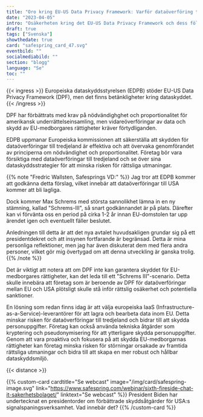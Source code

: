 ```yaml
---
title: "Oro kring EU-US Data Privacy Framework: Varför dataöverföring till tredjeland bör undvikas"
date: "2023-04-05"
intro: "Osäkerheten kring det EU-US Data Privacy Framework och dess följder för företag som överför personuppgifter mellan EU och USA."
draft: true
tags: ["Svenska"]
showthedate: true
card: "safespring_card_47.svg"
eventbild: ""
socialmediabild: ""
section: "blogg"
language: "Se"
toc: ""
---
```


{{< ingress >}}
Europeiska dataskyddsstyrelsen (EDPB) stöder EU-US Data Privacy Framework (DPF), men det finns betänkligheter kring dataskyddet. 
{{< /ingress >}} 

DPF har förbättrats med krav på nödvändighghet och proportionalitet för amerikansk underrättelseinsamling, men vidareöverföringar av data och skydd av EU-medborgares rättigheter kräver förtydliganden.

EDPB uppmanar Europeiska kommissionen att säkerställa att skydden för dataöverföringar till tredjeland är effektiva och att övervaka genomförandet av principerna om nödvändighet och proportionalitet. Företag bör vara försiktiga med dataöverföringar till tredjeland och se över sina dataskyddsstrategier för att minska risken för rättsliga utmaningar.

{{% note "Fredric Wallsten, Safesprings VD:" %}}
Jag tror att EDPB kommer att godkänna detta förslag, vilket innebär att dataöverföringar till USA kommer att bli lagliga. 

Dock kommer Max Schrems med största sannolikhet lämna in en ny stämning, kallad "Schrems-III", så snart godkännandet är på plats. Därefter kan vi förvänta oss en period på cirka 1-2 år innan EU-domstolen tar upp ärendet igen och eventuellt fäller beslutet. 

Anledningen till detta är att det nya avtalet huvudsakligen grundar sig på ett presidentdekret och att insynen fortfarande är begränsad. Detta är mina personliga reflektioner, men jag har även diskuterat dem med flera andra personer, vilket gör mig övertygad om att denna utveckling är ganska trolig.
{{% /note %}}

Det är viktigt att notera att om DPF inte kan garantera skyddet för EU-medborgares rättigheter, kan det leda till ett "Schrems III"-scenario. Detta skulle innebära att företag som är beroende av DPF för dataöverföringar mellan EU och USA plötsligt skulle stå inför rättslig osäkerhet och potentiella sanktioner.

En lösning som redan finns idag är att välja europeiska IaaS (Infrastructure-as-a-Service)-leverantörer för att lagra och bearbeta data inom EU. Detta minskar risken för dataöverföringar till tredjeland och bidrar till att skydda personuppgifter. Företag kan också använda tekniska åtgärder som kryptering och pseudonymisering för att ytterligare skydda personuppgifter. Genom att vara proaktiva och fokusera på att skydda EU-medborgarnas rättigheter kan företag minska risken för störningar orsakade av framtida rättsliga utmaningar och bidra till att skapa en mer robust och hållbar dataskyddsmiljö.

{{< distance >}}

{{% custom-card cardtitle="Se webcast" image="/img/card/safespring-image.svg" link="https://www.safespring.com/webinar/sixth-fireside-chat-it-sakerhetsbolaget/" linktext="Se webcast" %}}
President Biden har undertecknat en presidentorder om förbättrade skyddsåtgärder för USA:s signalspaningsverksamhet. Vad innebär det?
{{% /custom-card %}}